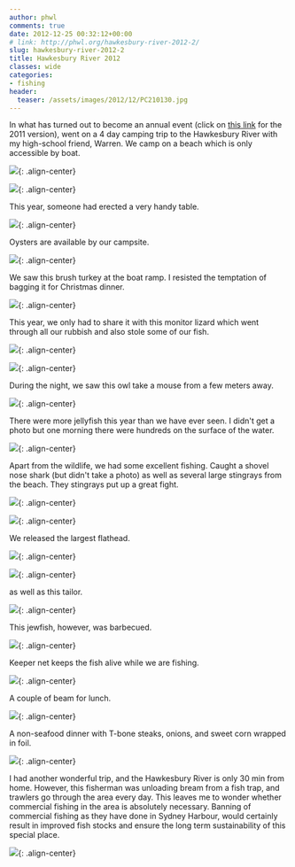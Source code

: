 ```yaml
---
author: phwl
comments: true
date: 2012-12-25 00:32:12+00:00
# link: http://phwl.org/hawkesbury-river-2012-2/
slug: hawkesbury-river-2012-2
title: Hawkesbury River 2012
classes: wide
categories:
- fishing
header:
  teaser: /assets/images/2012/12/PC210130.jpg
---
```


In what has turned out to become an annual event (click on [this link](http://www.phwl.org/hawkesbury-river-2011/) for the 2011 version), went on a 4 day camping trip to the Hawkesbury River with my high-school friend, Warren. We camp on a beach which is only accessible by boat.

![](/assets/images/2012/12/PC210130.jpg){: .align-center}

<!-- more -->

![](/assets/images/2012/12/PC220143.jpg){: .align-center}

This year, someone had erected a very handy table.

![](/assets/images/2012/12/PC220144.jpg){: .align-center}

Oysters are available by our campsite.

![](/assets/images/2012/12/PC230232.jpg){: .align-center}

We saw this brush turkey at the boat ramp. I resisted the temptation of bagging it for Christmas dinner.

![](/assets/images/2012/12/PC210115.jpg){: .align-center}

This year, we only had to share it with this monitor lizard which went through all our rubbish and also stole some of our fish.

![](/assets/images/2012/12/PC230225.jpg){: .align-center}

![](/assets/images/2012/12/PC230196.jpg){: .align-center}

During the night, we saw this owl take a mouse from a few meters away.

![](/assets/images/2012/12/PC230260.jpg){: .align-center}

There were more jellyfish this year than we have ever seen. I didn't get a photo but one morning there were hundreds on the surface of the water.

![](/assets/images/2012/12/PC220140.jpg){: .align-center}

Apart from the wildlife, we had some excellent fishing. Caught a shovel nose shark (but didn't take a photo) as well as several large stingrays from the beach. They stingrays put up a great fight.

![](/assets/images/2012/12/PC220150.jpg){: .align-center}

![](/assets/images/2012/12/PC220168.jpg){: .align-center}

We released the largest flathead.

![](/assets/images/2012/12/PC230176.jpg){: .align-center}

![](/assets/images/2012/12/PC230186.jpg){: .align-center}

as well as this tailor.

![](/assets/images/2012/12/PC230254.jpg){: .align-center}

This jewfish, however, was barbecued.

![](/assets/images/2012/12/PC230258.jpg){: .align-center}

Keeper net keeps the fish alive while we are fishing.

![](/assets/images/2012/12/PC230172.jpg){: .align-center}

A couple of beam for lunch.

![](/assets/images/2012/12/PC230201.jpg){: .align-center}

A non-seafood dinner with T-bone steaks, onions, and sweet corn wrapped in foil.

![](/assets/images/2012/12/PC220153.jpg){: .align-center}

I had another wonderful trip, and the Hawkesbury River is only 30 min from home. However, this fisherman was unloading bream from a fish trap, and trawlers go through the area every day. This leaves me to wonder whether commercial fishing in the area is absolutely necessary. Banning of commercial fishing as they have done in Sydney Harbour, would certainly result in improved fish stocks and ensure the long term sustainability of this special place.

![](/assets/images/2012/12/PC230189.jpg){: .align-center}









